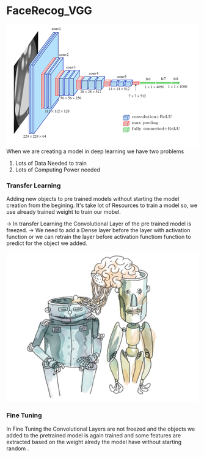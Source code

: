 # FaceRecog_VGG


![VGG](FaceRecog_Transfer_learning/Screenshots/Fig-A1-The-standard-VGG-16-network-architecture-as-proposed-in-32-Note-that-only.png)
When we are creating a model in deep learning we have two problems 

1. Lots of Data Needed to train 
2. Lots of Computing Power needed

### Transfer Learning 

Adding new objects to pre trained models without starting the model creation from the begining.
It's take lot of Resources to train a model so, we use already trained weight to train our mobel.

-> In transfer Learning  the Convolutional Layer of the pre trained model is freezed.
-> We need to add a Dense layer before the layer with activation function or we can retrain the layer before activation functiom function to predict for the object we added.

![Transfer_Learning](FaceRecog_Transfer_learning/Screenshots/dessin_transfer_learning_crop-1-1024x794.731011517859.jpg)

### Fine Tuning

In Fine Tuning the Convolutional Layers are not freezed and the objects we added to the pretrained model is again trained and some features are extracted based on the weight alredy the model have without starting random .
